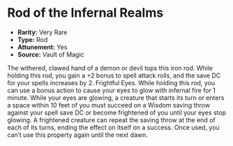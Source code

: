 # Rod of the Infernal Realms

- **Rarity:** Very Rare
- **Type:** Rod
- **Attunement:** Yes
- **Source:** Vault of Magic

The withered, clawed hand of a demon or devil tops this iron rod. While holding this rod, you gain a +2 bonus to spell attack rolls, and the save DC for your spells increases by 2. Frightful Eyes. While holding this rod, you can use a bonus action to cause your eyes to glow with infernal fire for 1 minute. While your eyes are glowing, a creature that starts its turn or enters a space within 10 feet of you must succeed on a Wisdom saving throw against your spell save DC or become frightened of you until your eyes stop glowing. A frightened creature can repeat the saving throw at the end of each of its turns, ending the effect on itself on a success. Once used, you can’t use this property again until the next dawn.
